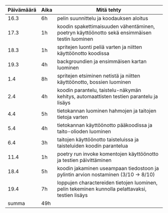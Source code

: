 Päivämäärä  |  Aika  |  Mitä tehty
----------  |  ----  |  ----------
16.3  |  6h  |   pelin suunnittelu ja koodauksen aloitus
17.3  |  1h  |   koodin spakettimaisuuden vähentäminen, poetryn käyttöönotto sekä ensimmäisen testin luominen
18.3  |  1h  |   spritejen luonti peliä varten ja niitten käyttöönotto koodissa
19.3  |  4h  |   backgroundien ja ensimmäisen kartan luominen
1.4   |  8h  |   spritejen etsiminen netistä ja niitten käyttöönotto, bossien luominen
2.4   |  4h  |   koodin parantelu, taistelu-näkymän kehitys, automaattisten testien parantelu ja lisäys
4.4   |  5h  |   tietokannan luominen hahmojen ja taitojen tietoja varten
5.4   |  4h  |   tietokannan käyttöönotto pääkoodissa ja taito-olioden luominen
6.4   |  3h  |   taitojen käyttöönotto taisteluissa ja taisteluiden koodin parantelua
11.4  |  1h  |   poetry run invoke komentojen käyttöönotto ja testien päivittäminen
18.4  |  5h  |   koodin jakaminen useampaan tiedostoon ja pylintin arvion nostaminen (3/10 -> 8/10)
19.4  |  7h  |   loppujen charactereiden tietojen luominen, pelin tekeminen kunnolla pelattavaksi, testien lisäys
summa |  49h |
